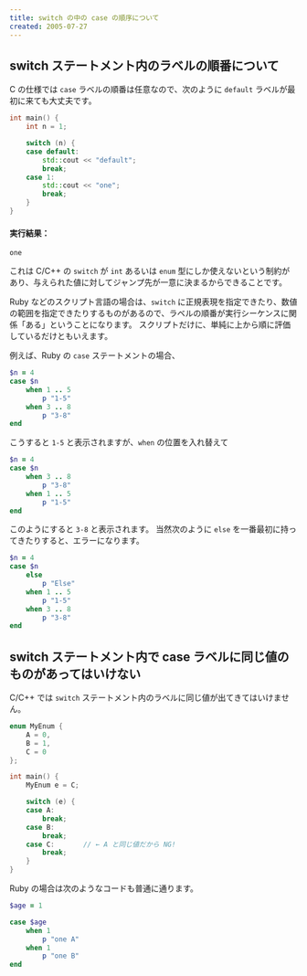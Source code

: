 ```yaml
---
title: switch の中の case の順序について
created: 2005-07-27
---
```


switch ステートメント内のラベルの順番について
----

C の仕様では `case` ラベルの順番は任意なので、次のように `default` ラベルが最初に来ても大丈夫です。

```cpp
int main() {
    int n = 1;

    switch (n) {
    case default:
        std::cout << "default";
        break;
    case 1:
        std::cout << "one";
        break;
    }
}
```

#### 実行結果：

```
one
```

これは C/C++ の `switch` が `int` あるいは `enum` 型にしか使えないという制約があり、与えられた値に対してジャンプ先が一意に決まるからできることです。

Ruby などのスクリプト言語の場合は、`switch` に正規表現を指定できたり、数値の範囲を指定できたりするものがあるので、ラベルの順番が実行シーケンスに関係「ある」ということになります。
スクリプトだけに、単純に上から順に評価しているだけともいえます。

例えば、Ruby の `case` ステートメントの場合、

```ruby
$n = 4
case $n
    when 1 .. 5
        p "1-5"
    when 3 .. 8
        p "3-8"
end
```

こうすると `1-5` と表示されますが、`when` の位置を入れ替えて

```ruby
$n = 4
case $n
    when 3 .. 8
        p "3-8"
    when 1 .. 5
        p "1-5"
end
```

このようにすると `3-8` と表示されます。
当然次のように `else` を一番最初に持ってきたりすると、エラーになります。

```ruby
$n = 4
case $n
    else
        p "Else"
    when 1 .. 5
        p "1-5"
    when 3 .. 8
        p "3-8"
end
```


switch ステートメント内で case ラベルに同じ値のものがあってはいけない
----

C/C++ では `switch` ステートメント内のラベルに同じ値が出てきてはいけません。

```cpp
enum MyEnum {
    A = 0,
    B = 1,
    C = 0
};

int main() {
    MyEnum e = C;

    switch (e) {
    case A:
        break;
    case B:
        break;
    case C:       // ← A と同じ値だから NG!
        break;
    }
}
```

Ruby の場合は次のようなコードも普通に通ります。

```ruby
$age = 1

case $age
    when 1
        p "one A"
    when 1
        p "one B"
end
```

